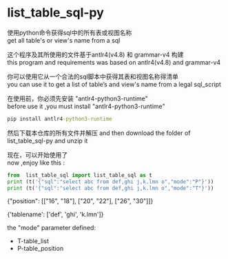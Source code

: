 # list_table_sql-py
使用python命令获得sql中的所有表或视图名称  
get all table's or view's name from a sql

这个程序及其所使用的文件基于antlr4(v4.8) 和 grammar-v4 构建  
this program and requirements was based on antlr4(v4.8) and grammar-v4 

你可以使用它从一个合法的sql脚本中获得其表和视图名称得清单  
you can use it to get a list of table’s and view's name  from a legal sql_script  

在使用前，你必须先安装 "antlr4-python3-runtime"   
before use it ,you must install "antlr4-python3-runtime"  

```bat
pip install antlr4-python3-runtime  
```
然后下载本仓库的所有文件并解压
and then download the folder of list_table_sql-py and unzip it

现在，可以开始使用了  
now ,enjoy like this :  

```python
from  list_table_sql import list_table_sql as t
print (t('{"sql":"select abc from def,ghi j,k.lmn o","mode":"P"}'))
print (t('{"sql":"select abc from def,ghi j,k.lmn o","mode":"T"}'))
```

{"position": [["16", "18"], ["20", "22"], ["26", "30"]]}  

{'tablename': ['def', 'ghi', 'k.lmn']}  


the "mode" parameter defined:  
- T-table_list  
- P-table_position  

